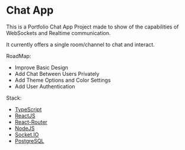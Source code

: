 # Chat App

This is a Portfolio Chat App Project made to show of the capabilities of WebSockets and Realtime communication.

It currently offers a single room/channel to chat and interact.

RoadMap: 

- Improve Basic Design
- Add Chat Between Users Privately
- Add Theme Options and Color Settings
- Add User Authentication

Stack:

- [TypeScript](https://github.com/microsoft/TypeScript)
- [ReactJS](https://github.com/facebook/react)
- [React-Router](https://github.com/remix-run/react-router)
- [NodeJS](https://github.com/nodejs/node)
- [Socket.IO](https://github.com/socketio/socket.io)
- [PostgreSQL](https://github.com/postgres/postgres)
